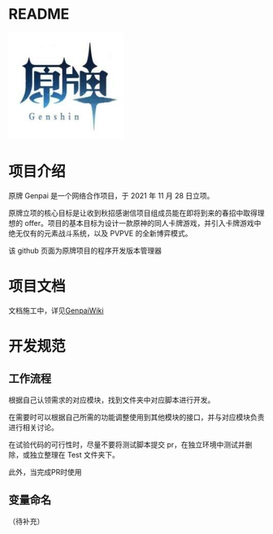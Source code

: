 # README

![原牌](genpai-ico.jpg)

# 项目介绍

原牌 Genpai 是一个网络合作项目，于 2021 年 11 月 28 日立项。

原牌立项的核心目标是让收到秋招感谢信项目组成员能在即将到来的春招中取得理想的 offer。项目的基本目标为设计一款原神的同人卡牌游戏，并引入卡牌游戏中绝无仅有的元素战斗系统，以及 PVPVE 的全新博弈模式。

该 github 页面为原牌项目的程序开发版本管理器
  
# 项目文档

文档施工中，详见[GenpaiWiki](https://genpai-impact.github.io/GenpaiWiki/)

# 开发规范

## 工作流程

根据自己认领需求的对应模块，找到文件夹中对应脚本进行开发。

在需要时可以根据自己所需的功能调整使用到其他模块的接口，并与对应模块负责进行相关讨论。

在试验代码的可行性时，尽量不要将测试脚本提交 pr，在独立环境中测试并删除，或独立整理在 Test 文件夹下。

此外，当完成PR时使用

## 变量命名

（待补充）
